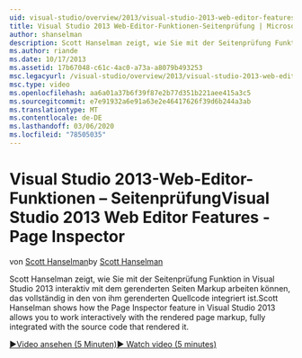 ```yaml
---
uid: visual-studio/overview/2013/visual-studio-2013-web-editor-features-page-inspector
title: Visual Studio 2013 Web-Editor-Funktionen-Seitenprüfung | Microsoft-Dokumentation
author: shanselman
description: Scott Hanselman zeigt, wie Sie mit der Seitenprüfung Funktion in Visual Studio 2013 interaktiv mit dem gerenderten Seiten Markup arbeiten können, vollständig integriert...
ms.author: riande
ms.date: 10/17/2013
ms.assetid: 17b67048-c61c-4ac0-a73a-a8079b493253
msc.legacyurl: /visual-studio/overview/2013/visual-studio-2013-web-editor-features-page-inspector
msc.type: video
ms.openlocfilehash: aa6a01a37b6f39f87e2b77d351b221aee415a3c5
ms.sourcegitcommit: e7e91932a6e91a63e2e46417626f39d6b244a3ab
ms.translationtype: MT
ms.contentlocale: de-DE
ms.lasthandoff: 03/06/2020
ms.locfileid: "78505035"
---
```

# <a name="visual-studio-2013-web-editor-features---page-inspector"></a><span data-ttu-id="5c443-103">Visual Studio 2013-Web-Editor-Funktionen – Seitenprüfung</span><span class="sxs-lookup"><span data-stu-id="5c443-103">Visual Studio 2013 Web Editor Features - Page Inspector</span></span>

<span data-ttu-id="5c443-104">von [Scott Hanselman](https://github.com/shanselman)</span><span class="sxs-lookup"><span data-stu-id="5c443-104">by [Scott Hanselman](https://github.com/shanselman)</span></span>

<span data-ttu-id="5c443-105">Scott Hanselman zeigt, wie Sie mit der Seitenprüfung Funktion in Visual Studio 2013 interaktiv mit dem gerenderten Seiten Markup arbeiten können, das vollständig in den von ihm gerenderten Quellcode integriert ist.</span><span class="sxs-lookup"><span data-stu-id="5c443-105">Scott Hanselman shows how the Page Inspector feature in Visual Studio 2013 allows you to work interactively with the rendered page markup, fully integrated with the source code that rendered it.</span></span>

[<span data-ttu-id="5c443-106">&#9654;Video ansehen (5 Minuten)</span><span class="sxs-lookup"><span data-stu-id="5c443-106">&#9654; Watch video (5 minutes)</span></span>](https://channel9.msdn.com/Blogs/ASP-NET-Site-Videos/visual-studio-2013-web-editor-features-page-inspector)
